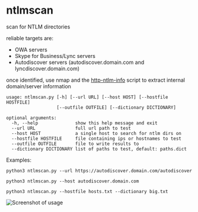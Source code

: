 # ntlmscan
scan for NTLM directories

reliable targets are:
* OWA servers
* Skype for Business/Lync servers
* Autodiscover servers (autodiscover.domain.com and lyncdiscover.domain.com)


once identified, use nmap and the [http-ntlm-info](https://nmap.org/nsedoc/scripts/http-ntlm-info.html) script to extract internal domain/server information 


```
usage: ntlmscan.py [-h] [--url URL] [--host HOST] [--hostfile HOSTFILE]
                   [--outfile OUTFILE] [--dictionary DICTIONARY]

optional arguments:
  -h, --help              show this help message and exit
  --url URL               full url path to test
  --host HOST             a single host to search for ntlm dirs on
  --hostfile HOSTFILE     file containing ips or hostnames to test
  --outfile OUTFILE       file to write results to
  --dictionary DICTIONARY list of paths to test, default: paths.dict
 ```
 
 
 Examples:
 ```
 python3 ntlmscan.py --url https://autodiscover.domain.com/autodiscover
 
 python3 ntlmscan.py --host autodiscover.domain.com
 
 python3 ntlmscan.py --hostfile hosts.txt --dictionary big.txt
 ```

![Screenshot of usage](http://nyxgeek.com/ntlmscan.py_use3.png)
